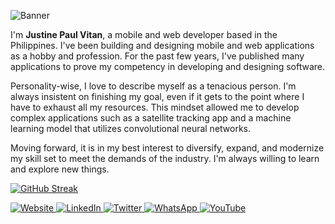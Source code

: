 ![Banner](https://res.cloudinary.com/dhv9gcew6/image/upload/q_auto/v1644324623/faq/cat_v1erjx.jpg)


I'm **Justine Paul Vitan**, a mobile and web developer based in the Philippines. I've been building and designing mobile and web applications as a hobby and profession. For the past few years, I've published many applications to prove my competency in developing and designing software.


Personality-wise, I love to describe myself as a tenacious person. I'm always insistent on finishing my goal, even if it gets to the point where I have to exhaust all my resources. This mindset allowed me to develop complex applications such as a satellite tracking app and a machine learning model that utilizes convolutional neural networks.


Moving forward, it is in my best interest to diversify, expand, and modernize my skill set to meet the demands of the industry. I'm always willing to learn and explore new things.


[![GitHub Streak](http://github-readme-streak-stats.herokuapp.com?user=jpvitan&hide_border=true&date_format=M%20j%5B%2C%20Y%5D)](https://git.io/streak-stats)


<a href="https://jpvitan.com/">
    <img src="https://img.shields.io/badge/website-000000?style=for-the-badge&logo=About.me&logoColor=white"
        alt="Website" />
</a>
<a href="https://www.linkedin.com/in/jpvitan">
    <img src="https://img.shields.io/badge/LinkedIn-0077B5?style=for-the-badge&logo=linkedin&logoColor=white"
        alt="LinkedIn" />
</a>
<a href="https://twitter.com/jpvitan_dev">
    <img src="https://img.shields.io/badge/Twitter-1DA1F2?style=for-the-badge&logo=twitter&logoColor=white"
        alt="Twitter" />
</a>
<a href="https://api.whatsapp.com/send/?phone=639661869258&text&app_absent=0">
    <img src="https://img.shields.io/badge/WhatsApp-25D366?style=for-the-badge&logo=whatsapp&logoColor=white"
        alt="WhatsApp" />
</a>
<a href="https://www.youtube.com/channel/UCTTsnWdE4HSmC7He74GxzrA">
    <img src="https://img.shields.io/badge/YouTube-FF0000?style=for-the-badge&logo=youtube&logoColor=white"
        alt="YouTube" />
</a>
